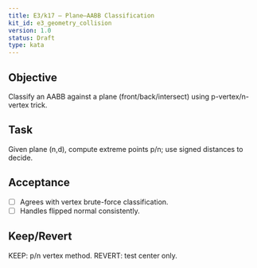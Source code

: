 ```yaml
---
title: E3/k17 — Plane–AABB Classification
kit_id: e3_geometry_collision
version: 1.0
status: Draft
type: kata
---
```

## Objective
Classify an AABB against a plane (front/back/intersect) using p-vertex/n-vertex trick.
## Task
Given plane (n,d), compute extreme points p/n; use signed distances to decide.
## Acceptance
- [ ] Agrees with vertex brute-force classification.
- [ ] Handles flipped normal consistently.
## Keep/Revert
KEEP: p/n vertex method. REVERT: test center only.